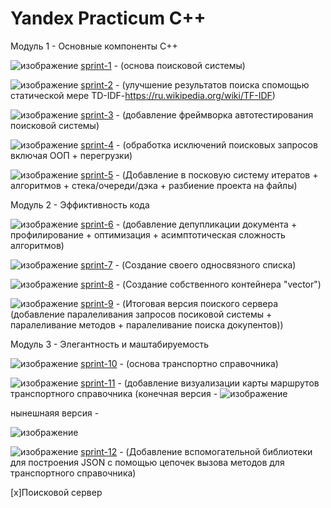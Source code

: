 # Yandex Practicum C++

Модуль 1 - Основные компоненты С++

![изображение](https://user-images.githubusercontent.com/110821533/235262881-bdfa2034-d4e5-4ab6-b034-5e8d2bba2bfc.png)
 [sprint-1](https://github.com/kqaba/yandex_cpp/tree/main/src/sprint_1) - (основа поисковой системы)
 
![изображение](https://user-images.githubusercontent.com/110821533/235262908-ff45f781-cb1e-4741-8c0c-1f81c7001825.png)
 [sprint-2](https://github.com/kqaba/yandex_cpp/tree/main/src/sprint_2) - (улучшение результатов поиска спомощью статической мере TD-IDF-https://ru.wikipedia.org/wiki/TF-IDF)
 
![изображение](https://user-images.githubusercontent.com/110821533/235262912-372f001c-0332-442b-8875-b24e135227a4.png)
 [sprint-3](https://github.com/kqaba/yandex_cpp/tree/main/src/sprint_3) - (добавление фреймворка автотестирования поисковой системы)
 
![изображение](https://user-images.githubusercontent.com/110821533/235262919-040b8fcb-c76c-48b8-b794-8dcb85eedcc5.png)
 [sprint-4](https://github.com/kqaba/yandex_cpp/tree/main/src/sprint_4) - (обработка исключений поисковых запросов включая ООП + перегрузки)
 
![изображение](https://user-images.githubusercontent.com/110821533/235262927-b12b4879-1ac7-49d8-ad8e-ac5824a181ce.png)
 [sprint-5](https://github.com/kqaba/yandex_cpp/tree/main/src/sprint_5) - (Добавление в посковую систему итератов + алгоритмов + стека/очереди/дэка + разбиение проекта на файлы)
 

Модуль 2 - Эффиктивность кода 

![изображение](https://user-images.githubusercontent.com/110821533/235262930-e0b07ff9-9026-4daf-8470-98b42ed650b9.png)
 [sprint-6](https://github.com/kqaba/yandex_cpp/tree/main/src/sprint_6) - (добавление депупликации документа + профилирование + оптимизация + асимптотическая сложность алгоритмов)
 
![изображение](https://user-images.githubusercontent.com/110821533/235262935-26992f54-bb17-46d5-8d5e-db86d18b50c2.png)
[sprint-7](https://github.com/kqaba/yandex_cpp/tree/main/src/sprint_7) - (Создание своего односвязного списка)

![изображение](https://user-images.githubusercontent.com/110821533/235262942-828f56f5-17fd-4a15-8f7c-445fca0f0164.png)
 [sprint-8](https://github.com/kqaba/yandex_cpp/tree/main/src/sprint_8) - (Создание собственного контейнера "vector")
 
![изображение](https://user-images.githubusercontent.com/110821533/235262955-bdb7def7-47c2-487a-b8d0-2e468e1de4d2.png)
 [sprint-9](https://github.com/kqaba/yandex_cpp/tree/main/src/sprint_9) - (Итоговая версия поиского сервера (добавление паралеливания запросов посиковой системы + паралеливание методов + паралеливание поиска докупентов))
 

 Модуль 3 - Элегантность и маштабируемость 
 

![изображение](https://user-images.githubusercontent.com/110821533/235262978-e0f43987-16e3-48eb-a478-301a65de7b53.png)
 [sprint-10](https://github.com/kqaba/yandex_cpp/tree/main/src/sprint_10) - (основа транспортно справочника)
 
![изображение](https://user-images.githubusercontent.com/110821533/235262881-bdfa2034-d4e5-4ab6-b034-5e8d2bba2bfc.png) [sprint-11](https://github.com/kqaba/yandex_cpp/tree/main/src/sprint_11) - (добавление визуализации карты маршрутов транспортного справочника (конечная версия - ![изображение](https://user-images.githubusercontent.com/110821533/235263240-4ba273c5-59cb-4d5e-a8dd-fc297889467c.png)
 
нынешнаяя версия - 

![изображение](https://user-images.githubusercontent.com/110821533/235263592-abbc0211-90b2-4e2c-99a1-17adf7eb73c7.png)



![изображение](https://user-images.githubusercontent.com/110821533/235262881-bdfa2034-d4e5-4ab6-b034-5e8d2bba2bfc.png) [sprint-12](https://github.com/kqaba/yandex_cpp/tree/main/src/sprint_12) - (Добавление вспомогательной библиотеки для построения JSON с помощью цепочек вызова методов для транспортного справочника)

[x]Поисковой сервер
